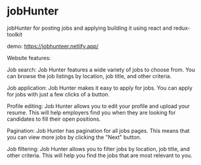 # jobHunter
jobHunter for posting jobs and applying building it using react and redux-toolkit

demo: https://jobhunteer.netlify.app/

Website features:

Job search: Job Hunter features a wide variety of jobs to choose from. You can browse the job listings by
location, job title, and other criteria.

Job application: Job Hunter makes it easy to apply for jobs. You can apply for jobs with just a few clicks of a button.

Profile editing: Job Hunter allows you to edit your profile and upload your resume. This will help employers find you when they are looking for candidates to fill their open positions.

Pagination: Job Hunter has pagination for all jobs pages. This means that you can view more jobs by clicking the "Next" button.

Job filtering: Job Hunter allows you to filter jobs by location, job title, and other criteria. This will help you find the jobs that are most relevant to you.
